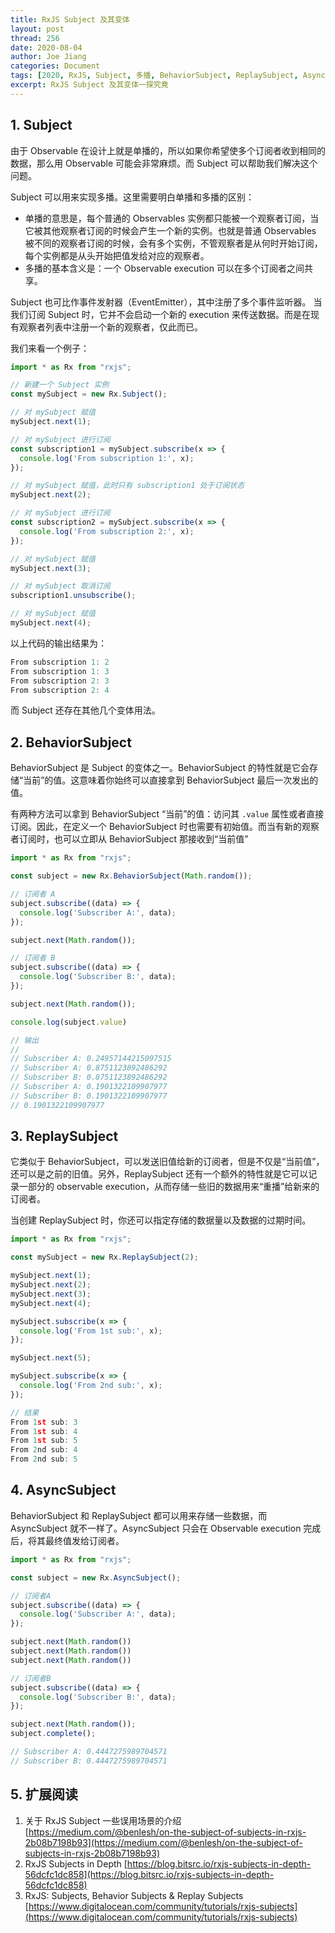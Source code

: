 ```yaml
---
title: RxJS Subject 及其变体
layout: post
thread: 256
date: 2020-08-04
author: Joe Jiang
categories: Document
tags: [2020, RxJS, Subject, 多播, BehaviorSubject, ReplaySubject, AsyncSubject]
excerpt: RxJS Subject 及其变体一探究竟
---
```


## 1. Subject

由于 Observable 在设计上就是单播的，所以如果你希望使多个订阅者收到相同的数据，那么用 Observable 可能会非常麻烦。而 Subject 可以帮助我们解决这个问题。

Subject 可以用来实现多播。这里需要明白单播和多播的区别：

- 单播的意思是，每个普通的 Observables 实例都只能被一个观察者订阅，当它被其他观察者订阅的时候会产生一个新的实例。也就是普通 Observables 被不同的观察者订阅的时候，会有多个实例，不管观察者是从何时开始订阅，每个实例都是从头开始把值发给对应的观察者。
- 多播的基本含义是：一个 Observable execution 可以在多个订阅者之间共享。

Subject 也可比作事件发射器（EventEmitter），其中注册了多个事件监听器。 当我们订阅 Subject 时，它并不会启动一个新的 execution 来传送数据。而是在现有观察者列表中注册一个新的观察者，仅此而已。

我们来看一个例子：

```jsx
import * as Rx from "rxjs";

// 新建一个 Subject 实例
const mySubject = new Rx.Subject();

// 对 mySubject 赋值
mySubject.next(1);

// 对 mySubject 进行订阅
const subscription1 = mySubject.subscribe(x => {
  console.log('From subscription 1:', x);
});

// 对 mySubject 赋值，此时只有 subscription1 处于订阅状态
mySubject.next(2);

// 对 mySubject 进行订阅
const subscription2 = mySubject.subscribe(x => {
  console.log('From subscription 2:', x);
});

// 对 mySubject 赋值
mySubject.next(3);

// 对 mySubject 取消订阅
subscription1.unsubscribe();

// 对 mySubject 赋值
mySubject.next(4);
```

以上代码的输出结果为：

```jsx
From subscription 1: 2
From subscription 1: 3
From subscription 2: 3
From subscription 2: 4
```

而 Subject 还存在其他几个变体用法。

## 2. BehaviorSubject

BehaviorSubject 是 Subject 的变体之一。BehaviorSubject 的特性就是它会存储“当前”的值。这意味着你始终可以直接拿到 BehaviorSubject 最后一次发出的值。

有两种方法可以拿到 BehaviorSubject “当前”的值：访问其 `.value` 属性或者直接订阅。因此，在定义一个 BehaviorSubject 时也需要有初始值。而当有新的观察者订阅时，也可以立即从 BehaviorSubject 那接收到“当前值”

```jsx
import * as Rx from "rxjs";

const subject = new Rx.BehaviorSubject(Math.random());

// 订阅者 A
subject.subscribe((data) => {
  console.log('Subscriber A:', data);
});

subject.next(Math.random());

// 订阅者 B
subject.subscribe((data) => {
  console.log('Subscriber B:', data);
});

subject.next(Math.random());

console.log(subject.value)

// 输出
// 
// Subscriber A: 0.24957144215097515
// Subscriber A: 0.8751123892486292
// Subscriber B: 0.8751123892486292
// Subscriber A: 0.1901322109907977
// Subscriber B: 0.1901322109907977
// 0.1901322109907977
```

## 3. ReplaySubject

它类似于 BehaviorSubject，可以发送旧值给新的订阅者，但是不仅是“当前值”，还可以是之前的旧值。另外，ReplaySubject 还有一个额外的特性就是它可以记录一部分的 observable execution，从而存储一些旧的数据用来“重播”给新来的订阅者。

当创建 ReplaySubject 时，你还可以指定存储的数据量以及数据的过期时间。

```jsx
import * as Rx from "rxjs";

const mySubject = new Rx.ReplaySubject(2);

mySubject.next(1);
mySubject.next(2);
mySubject.next(3);
mySubject.next(4);

mySubject.subscribe(x => {
  console.log('From 1st sub:', x);
});

mySubject.next(5);

mySubject.subscribe(x => {
  console.log('From 2nd sub:', x);
});

// 结果
From 1st sub: 3
From 1st sub: 4
From 1st sub: 5
From 2nd sub: 4
From 2nd sub: 5
```

## 4. AsyncSubject

BehaviorSubject 和 ReplaySubject 都可以用来存储一些数据，而 AsyncSubject 就不一样了。AsyncSubject 只会在 Observable execution 完成后，将其最终值发给订阅者。

```jsx
import * as Rx from "rxjs";

const subject = new Rx.AsyncSubject();

// 订阅者A
subject.subscribe((data) => {
  console.log('Subscriber A:', data);
});

subject.next(Math.random())
subject.next(Math.random())
subject.next(Math.random())

// 订阅者B
subject.subscribe((data) => {
  console.log('Subscriber B:', data);
});

subject.next(Math.random());
subject.complete();

// Subscriber A: 0.4447275989704571
// Subscriber B: 0.4447275989704571
```

## 5. 扩展阅读

1. 关于 RxJS Subject 一些误用场景的介绍 [https://medium.com/@benlesh/on-the-subject-of-subjects-in-rxjs-2b08b7198b93](https://medium.com/@benlesh/on-the-subject-of-subjects-in-rxjs-2b08b7198b93)
2. RxJS Subjects in Depth [https://blog.bitsrc.io/rxjs-subjects-in-depth-56dcfc1dc858](https://blog.bitsrc.io/rxjs-subjects-in-depth-56dcfc1dc858)
3. RxJS: Subjects, Behavior Subjects & Replay Subjects [https://www.digitalocean.com/community/tutorials/rxjs-subjects](https://www.digitalocean.com/community/tutorials/rxjs-subjects)

